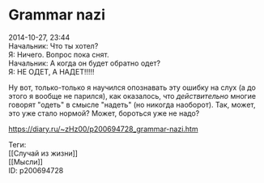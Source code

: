 Grammar nazi
=============

   
 2014-10-27, 23:44   
  Начальник: Что ты хотел?   
 Я: Ничего. Вопрос пока снят.   
 Начальник: А когда он будет обратно одет?   
 Я: НЕ ОДЕТ, А НАДЕТ!!!!!   
   
 Ну вот, только-только я научился опознавать эту ошибку на слух (а до этого я вообще не парился), как оказалось, что  *действительно*  многие говорят "одеть" в смысле "надеть" (но никогда наоборот). Так, может, это уже стало нормой? Может, бороться уже не надо?   
    
 <https://diary.ru/~zHz00/p200694728_grammar-nazi.htm>   
   
 Теги:   
 [[Случай из жизни]]   
 [[Мысли]]   
 ID: p200694728